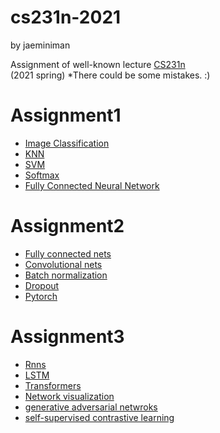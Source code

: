 # cs231n-2021
by jaeminiman  


Assignment of well-known lecture [CS231n](http://cs231n.stanford.edu/)  
(2021 spring) 
*There could be some mistakes. :) 

# Assignment1
- [Image Classification](./assignment1/features.ipynb)
- [KNN](./assignment1/knn.ipynb)
- [SVM](./assignment1/svm.ipynb)
- [Softmax](./assignment1/softmax.ipynb)
- [Fully Connected Neural Network](./assignment1/two_layer_net.ipynb)

# Assignment2
- [Fully connected nets](./assignment2/FullyConnectedNets.ipynb)
- [Convolutional nets](./assignment2/ConvolutionalNetworks.ipynb)
- [Batch normalization](./assignment2/BatchNormalization.ipynb)
- [Dropout](./assignment2/Dropout.ipynb)
- [Pytorch](./assignment2/PyTorch.ipynb)

# Assignment3
- [Rnns](./assignment3/RNN_Captioning.ipynb)
- [LSTM](./assignment3/LSTM_Captioning.ipynb) 
- [Transformers](./assignment3/Transformer_Captioning.ipynb)
- [Network visualization](./assignment3/Network_Visualization.ipynb)
- [generative adversarial netwroks](./assignment3/Generative_Adversarial_Networks.ipynb)
- [self-supervised contrastive learning](./assignment3/Self_Supervised_Learning.ipynb)


